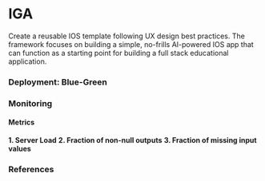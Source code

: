 # IGA

Create a reusable IOS template following UX design best practices. The framework focuses on building a simple, no-frills AI-powered IOS app that can function as a starting point for building a full stack educational application. 


### Deployment: Blue-Green 


### Monitoring

#### Metrics

**1. Server Load**
**2. Fraction of non-null outputs**
**3. Fraction of missing input values**


### References 
